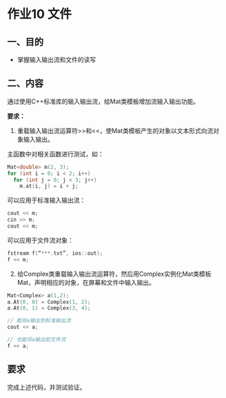 # 作业10  文件

## 一、目的

- 掌握输入输出流和文件的读写

## 二、内容

通过使用C++标准库的输入输出流，给Mat类模板增加流输入输出功能。

**要求：**

1. 重载输入输出流运算符>>和<<，使Mat类模板产生的对象以文本形式向流对象输入输出。

主函数中对相关函数进行测试，如：

```c++
Mat<double> m(2, 3);
for (int i = 0; i < 2; i++)
  for (int j = 0; j < 3; j++)
    m.at(i, j) = i + j;
```

可以应用于标准输入输出流：

``` c++
cout << m;
cin >> m;
cout << m;
```

可以应用于文件流对象：

```c++
fstream f(“***.txt”, ios::out);
f << m;
```

2. 给Complex类重载输入输出流运算符，然后用Complex实例化Mat类模板Mat<Complex>，声明相应的对象，在屏幕和文件中输入输出。

```c++
Mat<Complex> a(1,2);
a.At(0, 0) = Complex(1, 2);
a.At(0, 1) = Complex(3, 4);

// 能将a输出到标准输出流
cout << a;

// 也能将a输出到文件流
f << a;
```

## 要求

完成上述代码，并测试验证。